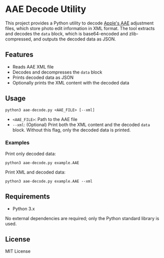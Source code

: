 # AAE Decode Utility

This project provides a Python utility to decode [Apple's AAE](http://fileformats.archiveteam.org/wiki/AAE_sidecar_format) adjustment files, which store photo edit information in XML format. The tool extracts and decodes the `data` block, which is base64-encoded and zlib-compressed, and outputs the decoded data as JSON.

## Features
- Reads AAE XML file
- Decodes and decompresses the `data` block
- Prints decoded data as JSON
- Optionally prints the XML content with the decoded data

## Usage

```
python3 aae-decode.py <AAE_FILE> [--xml]
```

- `<AAE_FILE>`: Path to the AAE file
- `--xml`: (Optional) Print both the XML content and the decoded `data` block. Without this flag, only the decoded data is printed.

### Examples

Print only decoded data:
```
python3 aae-decode.py example.AAE
```

Print XML and decoded data:
```
python3 aae-decode.py example.AAE --xml
```

## Requirements
- Python 3.x

No external dependencies are required; only the Python standard library is used.

## License
MIT License
